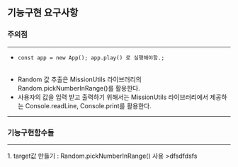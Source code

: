 ## 기능구현 요구사항

### 주의점
<hr/>

* <pre><code>const app = new App(); app.play() 로 실행해야함.;</code></pre><br/> 
* Random 값 추출은 MissionUtils 라이브러리의 Random.pickNumberInRange()를 활용한다.  <br/>
* 사용자의 값을 입력 받고 출력하기 위해서는 MissionUtils 라이브러리에서 제공하는 Console.readLine, Console.print를 활용한다.<br/>

<hr/>

### 기능구현함수들
<hr/>
1. target값 만들기 : Random.pickNumberInRange() 사용  
>dfsdfdsfs
